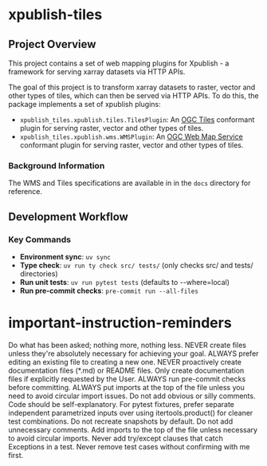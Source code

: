 # xpublish-tiles

## Project Overview
This project contains a set of web mapping plugins for Xpublish - a framework for serving xarray datasets via HTTP APIs.

The goal of this project is to transform xarray datasets to raster, vector and other types of tiles, which can then be served via HTTP APIs. To do this, the package implements a set of xpublish plugins:
* `xpublish_tiles.xpublish.tiles.TilesPlugin`: An [OGC Tiles](https://www.ogc.org/standards/ogcapi-tiles/) conformant plugin for serving raster, vector and other types of tiles.
* `xpublish_tiles.xpublish.wms.WMSPlugin`: An [OGC Web Map Service](https://www.ogc.org/standards/wms/) conformant plugin for serving raster, vector and other types of tiles.

### Background Information

The WMS and Tiles specifications are available in in the `docs` directory for reference.

## Development Workflow

### Key Commands
- **Environment sync**: `uv sync`
- **Type check**: `uv run ty check src/ tests/` (only checks src/ and tests/ directories)
- **Run unit tests**: `uv run pytest tests` (defaults to --where=local)
- **Run pre-commit checks**: `pre-commit run --all-files`

# important-instruction-reminders
Do what has been asked; nothing more, nothing less.
NEVER create files unless they're absolutely necessary for achieving your goal.
ALWAYS prefer editing an existing file to creating a new one.
NEVER proactively create documentation files (*.md) or README files. Only create documentation files if explicitly requested by the User.
ALWAYS run pre-commit checks before committing.
ALWAYS put imports at the top of the file unless you need to avoid circular import issues.
Do not add obvious or silly comments. Code should be self-explanatory.
For pytest fixtures, prefer separate independent parametrized inputs over using itertools.product() for cleaner test combinations.
Do not recreate snapshots by default.
Do not add unnecessary comments.
Add imports to the top of the file unless necessary to avoid circular imports.
Never add try/except clauses that catch Exceptions in a test.
Never remove test cases without confirming with me first.
